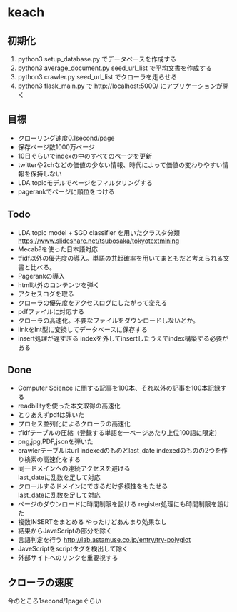 # keach

## 初期化
1. python3 setup_database.py でデータベースを作成する
2. python3 average_document.py seed_url_list で平均文書を作成する
3. python3 crawler.py seed_url_list でクローラを走らせる
4. python3 flask_main.py で http://localhost:5000/ にアプリケーションが開く

## 目標
- クローリング速度0.1second/page
- 保存ページ数1000万ページ
- 10日ぐらいでindexの中のすべてのページを更新
- twitterや2chなどの価値の少ない情報、時代によって価値の変わりやすい情報を保持しない
- LDA topicモデルでページをフィルタリングする
- pagerankでページに順位をつける

## Todo
- LDA topic model + SGD classifier を用いたクラスタ分類
  https://www.slideshare.net/tsubosaka/tokyotextmining
- Mecab?を使った日本語対応
- tfidf以外の優先度の導入。単語の共起確率を用いてまともだと考えられる文書と比べる。
- Pagerankの導入
- html以外のコンテンツを弾く
- アクセスログを取る
- クローラの優先度をアクセスログにしたがって変える
- pdfファイルに対応する
- クローラの高速化。不要なファイルをダウンロードしないとか。
- linkをInt型に変換してデータベースに保存する
- insert処理が遅すぎる
  indexを外してinsertしたうえでindex構築する必要がある

## Done
- Computer Science に関する記事を100本、それ以外の記事を100本記録する
- readbilityを使った本文取得の高速化
- とりあえずpdfは弾いた
- プロセス並列化によるクローラの高速化
- tfidfテーブルの圧縮（登録する単語を一ページあたり上位100語に限定)
- png,jpg,PDF,jsonを弾いた
- crawlerテーブルはurl indexedのものとlast_date indexedのものの2つを作り検索の高速化をする
- 同一ドメインへの連続アクセスを避ける  
  last_dateに乱数を足して対応  
- クロールするドメインにできるだけ多様性をもたせる  
  last_dateに乱数を足して対応  
- ページのダウンロードに時間制限を設ける
  register処理にも時間制限を設けた
- 複数INSERTをまとめる
  やったけどあんまり効果なし
- 結果からJaveScriptの部分を除く
- 言語判定を行う
  http://lab.astamuse.co.jp/entry/try-polyglot
- JaveScriptをscriptタグを検出して除く
- 外部サイトへのリンクを重要視する

## クローラの速度
今のところ1second/1pageぐらい
